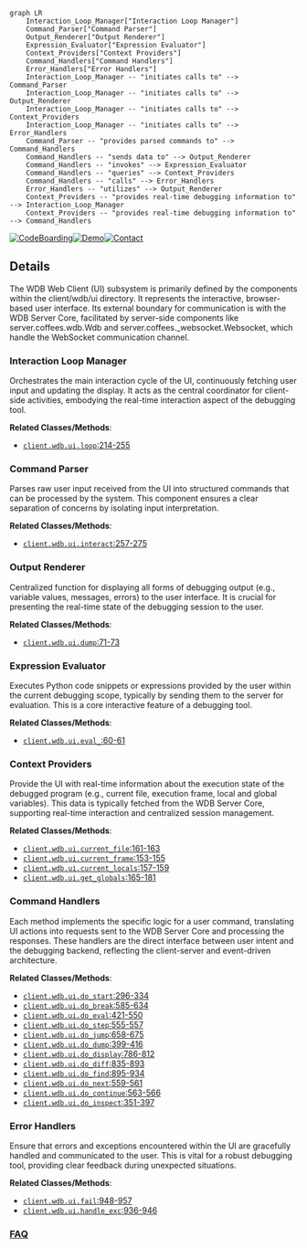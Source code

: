 ```mermaid
graph LR
    Interaction_Loop_Manager["Interaction Loop Manager"]
    Command_Parser["Command Parser"]
    Output_Renderer["Output Renderer"]
    Expression_Evaluator["Expression Evaluator"]
    Context_Providers["Context Providers"]
    Command_Handlers["Command Handlers"]
    Error_Handlers["Error Handlers"]
    Interaction_Loop_Manager -- "initiates calls to" --> Command_Parser
    Interaction_Loop_Manager -- "initiates calls to" --> Output_Renderer
    Interaction_Loop_Manager -- "initiates calls to" --> Context_Providers
    Interaction_Loop_Manager -- "initiates calls to" --> Error_Handlers
    Command_Parser -- "provides parsed commands to" --> Command_Handlers
    Command_Handlers -- "sends data to" --> Output_Renderer
    Command_Handlers -- "invokes" --> Expression_Evaluator
    Command_Handlers -- "queries" --> Context_Providers
    Command_Handlers -- "calls" --> Error_Handlers
    Error_Handlers -- "utilizes" --> Output_Renderer
    Context_Providers -- "provides real-time debugging information to" --> Interaction_Loop_Manager
    Context_Providers -- "provides real-time debugging information to" --> Command_Handlers
```

[![CodeBoarding](https://img.shields.io/badge/Generated%20by-CodeBoarding-9cf?style=flat-square)](https://github.com/CodeBoarding/GeneratedOnBoardings)[![Demo](https://img.shields.io/badge/Try%20our-Demo-blue?style=flat-square)](https://www.codeboarding.org/demo)[![Contact](https://img.shields.io/badge/Contact%20us%20-%20contact@codeboarding.org-lightgrey?style=flat-square)](mailto:contact@codeboarding.org)

## Details

The WDB Web Client (UI) subsystem is primarily defined by the components within the client/wdb/ui directory. It represents the interactive, browser-based user interface. Its external boundary for communication is with the WDB Server Core, facilitated by server-side components like server.coffees.wdb.Wdb and server.coffees._websocket.Websocket, which handle the WebSocket communication channel.

### Interaction Loop Manager
Orchestrates the main interaction cycle of the UI, continuously fetching user input and updating the display. It acts as the central coordinator for client-side activities, embodying the real-time interaction aspect of the debugging tool.


**Related Classes/Methods**:

- <a href="https://github.com/Kozea/wdb/blob/master/client/wdb/ui.py#L214-L255" target="_blank" rel="noopener noreferrer">`client.wdb.ui.loop`:214-255</a>


### Command Parser
Parses raw user input received from the UI into structured commands that can be processed by the system. This component ensures a clear separation of concerns by isolating input interpretation.


**Related Classes/Methods**:

- <a href="https://github.com/Kozea/wdb/blob/master/client/wdb/ui.py#L257-L275" target="_blank" rel="noopener noreferrer">`client.wdb.ui.interact`:257-275</a>


### Output Renderer
Centralized function for displaying all forms of debugging output (e.g., variable values, messages, errors) to the user interface. It is crucial for presenting the real-time state of the debugging session to the user.


**Related Classes/Methods**:

- <a href="https://github.com/Kozea/wdb/blob/master/client/wdb/ui.py#L71-L73" target="_blank" rel="noopener noreferrer">`client.wdb.ui.dump`:71-73</a>


### Expression Evaluator
Executes Python code snippets or expressions provided by the user within the current debugging scope, typically by sending them to the server for evaluation. This is a core interactive feature of a debugging tool.


**Related Classes/Methods**:

- <a href="https://github.com/Kozea/wdb/blob/master/client/wdb/ui.py#L60-L61" target="_blank" rel="noopener noreferrer">`client.wdb.ui.eval_`:60-61</a>


### Context Providers
Provide the UI with real-time information about the execution state of the debugged program (e.g., current file, execution frame, local and global variables). This data is typically fetched from the WDB Server Core, supporting real-time interaction and centralized session management.


**Related Classes/Methods**:

- <a href="https://github.com/Kozea/wdb/blob/master/client/wdb/ui.py#L161-L163" target="_blank" rel="noopener noreferrer">`client.wdb.ui.current_file`:161-163</a>
- <a href="https://github.com/Kozea/wdb/blob/master/client/wdb/ui.py#L153-L155" target="_blank" rel="noopener noreferrer">`client.wdb.ui.current_frame`:153-155</a>
- <a href="https://github.com/Kozea/wdb/blob/master/client/wdb/ui.py#L157-L159" target="_blank" rel="noopener noreferrer">`client.wdb.ui.current_locals`:157-159</a>
- <a href="https://github.com/Kozea/wdb/blob/master/client/wdb/ui.py#L165-L181" target="_blank" rel="noopener noreferrer">`client.wdb.ui.get_globals`:165-181</a>


### Command Handlers
Each method implements the specific logic for a user command, translating UI actions into requests sent to the WDB Server Core and processing the responses. These handlers are the direct interface between user intent and the debugging backend, reflecting the client-server and event-driven architecture.


**Related Classes/Methods**:

- <a href="https://github.com/Kozea/wdb/blob/master/client/wdb/ui.py#L296-L334" target="_blank" rel="noopener noreferrer">`client.wdb.ui.do_start`:296-334</a>
- <a href="https://github.com/Kozea/wdb/blob/master/client/wdb/ui.py#L585-L634" target="_blank" rel="noopener noreferrer">`client.wdb.ui.do_break`:585-634</a>
- <a href="https://github.com/Kozea/wdb/blob/master/client/wdb/ui.py#L421-L550" target="_blank" rel="noopener noreferrer">`client.wdb.ui.do_eval`:421-550</a>
- <a href="https://github.com/Kozea/wdb/blob/master/client/wdb/ui.py#L555-L557" target="_blank" rel="noopener noreferrer">`client.wdb.ui.do_step`:555-557</a>
- <a href="https://github.com/Kozea/wdb/blob/master/client/wdb/ui.py#L658-L675" target="_blank" rel="noopener noreferrer">`client.wdb.ui.do_jump`:658-675</a>
- <a href="https://github.com/Kozea/wdb/blob/master/client/wdb/ui.py#L399-L416" target="_blank" rel="noopener noreferrer">`client.wdb.ui.do_dump`:399-416</a>
- <a href="https://github.com/Kozea/wdb/blob/master/client/wdb/ui.py#L786-L812" target="_blank" rel="noopener noreferrer">`client.wdb.ui.do_display`:786-812</a>
- <a href="https://github.com/Kozea/wdb/blob/master/client/wdb/ui.py#L835-L893" target="_blank" rel="noopener noreferrer">`client.wdb.ui.do_diff`:835-893</a>
- <a href="https://github.com/Kozea/wdb/blob/master/client/wdb/ui.py#L895-L934" target="_blank" rel="noopener noreferrer">`client.wdb.ui.do_find`:895-934</a>
- <a href="https://github.com/Kozea/wdb/blob/master/client/wdb/ui.py#L559-L561" target="_blank" rel="noopener noreferrer">`client.wdb.ui.do_next`:559-561</a>
- <a href="https://github.com/Kozea/wdb/blob/master/client/wdb/ui.py#L563-L566" target="_blank" rel="noopener noreferrer">`client.wdb.ui.do_continue`:563-566</a>
- <a href="https://github.com/Kozea/wdb/blob/master/client/wdb/ui.py#L351-L397" target="_blank" rel="noopener noreferrer">`client.wdb.ui.do_inspect`:351-397</a>


### Error Handlers
Ensure that errors and exceptions encountered within the UI are gracefully handled and communicated to the user. This is vital for a robust debugging tool, providing clear feedback during unexpected situations.


**Related Classes/Methods**:

- <a href="https://github.com/Kozea/wdb/blob/master/client/wdb/ui.py#L948-L957" target="_blank" rel="noopener noreferrer">`client.wdb.ui.fail`:948-957</a>
- <a href="https://github.com/Kozea/wdb/blob/master/client/wdb/ui.py#L936-L946" target="_blank" rel="noopener noreferrer">`client.wdb.ui.handle_exc`:936-946</a>




### [FAQ](https://github.com/CodeBoarding/GeneratedOnBoardings/tree/main?tab=readme-ov-file#faq)